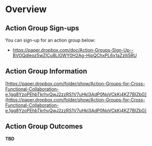 # Overview

## Action Group Sign-ups

You can sign-up for an action group below:
- https://paper.dropbox.com/doc/Action-Groups-Sign-Up--BVOQdleoz5wZICu8LlGWY0H2Ag-HjpQChxPL6x1aZzlli5RU

## Action Group Information

[https://paper.dropbox.com/folder/show/Action-Groups-for-Cross-Functional-Collaboration-e.1gg8YzoPEhbTkrhvQwJ2zzRS1V7uHkl3AdP0NoVCkKj4KZ7BIZbG](https://paper.dropbox.com/folder/show/Action-Groups-for-Cross-Functional-Collaboration-e.1gg8YzoPEhbTkrhvQwJ2zzRS1V7uHkl3AdP0NoVCkKj4KZ7BIZbG)


## Action Group Outcomes

**TBD**
